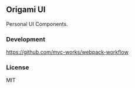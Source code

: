 
Origami UI
----

Personal UI Components.

### Development

https://github.com/mvc-works/webpack-workflow

### License

MIT
